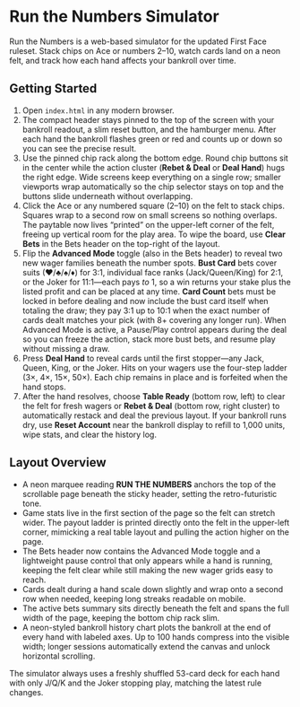 # Run the Numbers Simulator

Run the Numbers is a web-based simulator for the updated First Face ruleset. Stack chips on Ace or numbers 2–10, watch cards land on a neon felt, and track how each hand affects your bankroll over time.

## Getting Started

1. Open `index.html` in any modern browser.
2. The compact header stays pinned to the top of the screen with your bankroll readout, a slim reset button, and the hamburger menu. After each hand the bankroll flashes green or red and counts up or down so you can see the precise result.
3. Use the pinned chip rack along the bottom edge. Round chip buttons sit in the center while the action cluster (**Rebet & Deal** or **Deal Hand**) hugs the right edge. Wide screens keep everything on a single row; smaller viewports wrap automatically so the chip selector stays on top and the buttons slide underneath without overlapping.
4. Click the Ace or any numbered square (2–10) on the felt to stack chips. Squares wrap to a second row on small screens so nothing overlaps. The paytable now lives “printed” on the upper-left corner of the felt, freeing up vertical room for the play area. To wipe the board, use **Clear Bets** in the Bets header on the top-right of the layout.
5. Flip the **Advanced Mode** toggle (also in the Bets header) to reveal two new wager families beneath the number spots. **Bust Card** bets cover suits (♥/♣/♠/♦) for 3:1, individual face ranks (Jack/Queen/King) for 2:1, or the Joker for 11:1—each pays *to* 1, so a win returns your stake plus the listed profit and can be placed at any time. **Card Count** bets must be locked in before dealing and now include the bust card itself when totaling the draw; they pay 3:1 up to 10:1 when the exact number of cards dealt matches your pick (with 8+ covering any longer run). When Advanced Mode is active, a Pause/Play control appears during the deal so you can freeze the action, stack more bust bets, and resume play without missing a draw.
6. Press **Deal Hand** to reveal cards until the first stopper—any Jack, Queen, King, or the Joker. Hits on your wagers use the four-step ladder (3×, 4×, 15×, 50×). Each chip remains in place and is forfeited when the hand stops.
7. After the hand resolves, choose **Table Ready** (bottom row, left) to clear the felt for fresh wagers or **Rebet & Deal** (bottom row, right cluster) to automatically restack and deal the previous layout. If your bankroll runs dry, use **Reset Account** near the bankroll display to refill to 1,000 units, wipe stats, and clear the history log.

## Layout Overview

* A neon marquee reading **RUN THE NUMBERS** anchors the top of the scrollable page beneath the sticky header, setting the retro-futuristic tone.
* Game stats live in the first section of the page so the felt can stretch wider. The payout ladder is printed directly onto the felt in the upper-left corner, mimicking a real table layout and pulling the action higher on the page.
* The Bets header now contains the Advanced Mode toggle and a lightweight pause control that only appears while a hand is running, keeping the felt clear while still making the new wager grids easy to reach.
* Cards dealt during a hand scale down slightly and wrap onto a second row when needed, keeping long streaks readable on mobile.
* The active bets summary sits directly beneath the felt and spans the full width of the page, keeping the bottom chip rack slim.
* A neon-styled bankroll history chart plots the bankroll at the end of every hand with labeled axes. Up to 100 hands compress into the visible width; longer sessions automatically extend the canvas and unlock horizontal scrolling.

The simulator always uses a freshly shuffled 53-card deck for each hand with only J/Q/K and the Joker stopping play, matching the latest rule changes.
